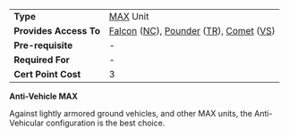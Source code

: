 |                        |                                                                                                                                                                                                  |
| ---------------------- | ------------------------------------------------------------------------------------------------------------------------------------------------------------------------------------------------ |
| **Type**               | [MAX](../armor/Mechanized_Assault_Exo-Suit.md) Unit                                                                                                                                              |
| **Provides Access To** | [Falcon](../armor/Falcon.md) ([NC](../factions/New_Conglomerate.md)), [Pounder](../armor/Pounder.md) ([TR](../factions/Terran_Republic.md)), [Comet](../armor/Comet.md) ([VS](../factions/Vanu_Sovereignty.md)) |
| **Pre-requisite**      | \-                                                                                                                                                                                               |
| **Required For**       | \-                                                                                                                                                                                               |
| **Cert Point Cost**    | 3                                                                                                                                                                                                |

**Anti-Vehicle MAX**

Against lightly armored ground vehicles, and other MAX units, the Anti-Vehicular
configuration is the best choice.
